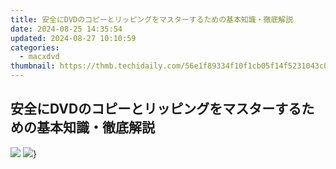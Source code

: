 ```yaml
---
title: 安全にDVDのコピーとリッピングをマスターするための基本知識・徹底解説
date: 2024-08-25 14:35:54
updated: 2024-08-27 10:10:59
categories:
  - macxdvd
thumbnail: https://thmb.techidaily.com/56e1f89334f10f1cb05f14f5231043c0f4d7f09ccf31512b8943ddac6170bfee.jpg
---
```


## 安全にDVDのコピーとリッピングをマスターするための基本知識・徹底解説

[![](https://www.macxdvd.com/blog/fourteen-new/bjp-fift.png)](https://www.macxdvd.com/blog/what-is-dvd.htm) [![](https://www.macxdvd.com/blog/fourteen-new/ben-fift.png)](https://tools.techidaily.com/macxdvd/products/)}

<ins class="adsbygoogle"
     style="display:block"
     data-ad-format="autorelaxed"
     data-ad-client="ca-pub-7571918770474297"
     data-ad-slot="1223367746"></ins>



<ins class="adsbygoogle"
     style="display:block"
     data-ad-client="ca-pub-7571918770474297"
     data-ad-slot="8358498916"
     data-ad-format="auto"
     data-full-width-responsive="true"></ins>

